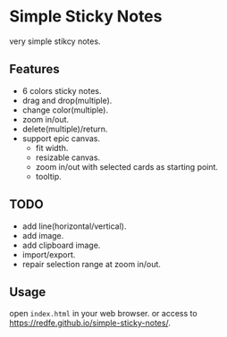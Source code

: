 # Simple Sticky Notes

very simple stikcy notes.

## Features

- 6 colors sticky notes.
- drag and drop(multiple).
- change color(multiple).
- zoom in/out.
- delete(multiple)/return.
- support epic canvas.
  - fit width.
  - resizable canvas.
  - zoom in/out with selected cards as starting point.
  - tooltip.

## TODO

- add line(horizontal/vertical).
- add image.
- add clipboard image.
- import/export.
- repair selection range at zoom in/out.

## Usage

open `index.html` in your web browser.
or access to https://redfe.github.io/simple-sticky-notes/.
